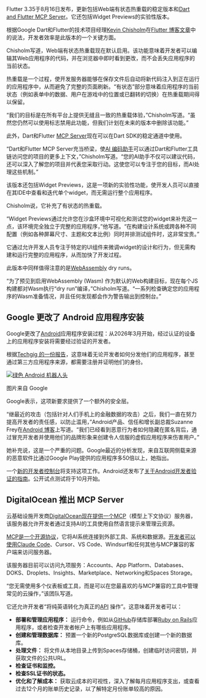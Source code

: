 Flutter 3.35于8月16日发布，更新包括Web端有状态热重载的稳定版本和[Dart and Flutter MCP Server](https://dart.dev/tools/mcp-server)。它还包括Widget Previews的实验性版本。

根据Google Dart和Flutter的技术项目经理[Kevin Chisholm](https://www.linkedin.com/in/kevin-chisholm/)在[Flutter 博客文章](https://medium.com/flutter/whats-new-in-flutter-3-35-c58ef72e3766)中的说法，开发者效率是此版本的一个关键方面。

Chisholm写道，Web端有状态热重载现在默认启用。该功能意味着开发者可以编辑其Web应用程序的代码，并在浏览器中即时看到更改，而不会丢失应用程序的当前状态。

热重载是一个过程，使开发服务器能够在保存文件后自动将新代码注入到正在运行的应用程序中，从而避免了完整的页面刷新。“有状态”部分意味着应用程序的当前状态（例如表单中的数据、用户在游戏中的位置或已翻转的切换）在热重载期间得以保留。

“我们的目标是在所有平台上提供无缝且一致的热重载体验，”Chisholm写道。“虽然您仍然可以使用标志禁用此功能，但我们计划在未来的版本中删除该功能。”

此外，Dart和Flutter [MCP Server](https://thenewstack.io/remote-mcp-servers-inevitable-not-easy/)现在可以在Dart SDK的稳定通道中使用。

“Dart和Flutter MCP Server充当桥梁，使[AI 编码助手](https://thenewstack.io/enhancing-ai-coding-assistants-with-context-using-rag-and-sem-rag/)可以通过Dart和Flutter工具链访问您的项目的更多上下文，”Chisholm写道。“您的AI助手不仅可以建议代码，还可以深入了解您的项目并代表您采取行动。这使您可以专注于您的目标，而AI处理这些机制。”

该版本还包括Widget Previews，这是一项新的实验性功能，使开发人员可以直接在其IDE中查看和迭代单个widget，而无需运行整个应用程序。

Chisholm说，它补充了有状态的热重载。

“Widget Previews通过允许您在沙盒环境中可视化和测试您的widget来补充这一点，该环境完全独立于完整的应用程序，”他写道。“在构建设计系统或跨各种不同配置（例如各种屏幕尺寸、主题和文本比例）同时并排测试组件时，这非常宝贵。”

它通过允许开发人员专注于特定的UI组件来微调widget的设计和行为，但无需构建和运行完整的应用程序，从而加快了开发过程。

此版本中同样值得注意的是[WebAssembly](https://thenewstack.io/what-debugging-javascript-on-webassembly-looks-like/) dry runs。

“为了预见到启用WebAssembly (Wasm) 作为默认的Web构建目标，现在每个JS构建都对Wasm执行“dry run”编译，”Chisholm写道。“一系列检查确定您的应用程序的Wasm准备情况，并且任何发现都会作为警告输出到控制台。”

## Google 更改了 Android 应用程序安装

Google更改了[Android](https://thenewstack.io/code-anywhere-turn-your-android-tablet-into-a-dev-machine/)应用程序安装过程：从2026年3月开始，经过认证的设备上的应用程序安装将需要经过验证的开发者。

根据[Techgig 的一份报告](https://content.techgig.com/technology-guide/google-android-app-installation-rules-developer-verification-2026/articleshow/123522363.cms)，这意味着无论开发者如何分发他们的应用程序，甚至通过第三方应用程序来源，都需要注册并证明他们的身份。

[![绿色 Android 机器人头](https://cdn.thenewstack.io/media/2025/08/b76c67db-android-head_flat.png)](https://cdn.thenewstack.io/media/2025/08/b76c67db-android-head_flat.png)

图片来自 Google

Google表示，这项新要求提供了一个额外的安全层。

“继最近的攻击（包括针对人们手机上的金融数据的攻击）之后，我们一直在努力提高开发者的责任感，以防止滥用，”Android产品、信任和增长副总裁Suzanne Frey在[Android 博客](https://android-developers.googleblog.com/2025/08/elevating-android-security.html)上写道。“我们已经看到恶意行为者如何隐藏在匿名背后，通过冒充开发者并使用他们的品牌形象来创建令人信服的虚假应用程序来伤害用户。”

她补充说，这是一个严重的问题。Google最近的分析发现，来自互联网侧载来源的恶意软件比通过Google Play提供的应用程序多50倍以上，她指出。

一个[新的开发者控制台](https://support.google.com/android-developer-console/answer/16450960)将支持这项工作。Android还发布了[关于Android开发者验证的指南](https://developer.android.com/developer-verification/guides)。公开试点测试将于10月开始。

## DigitalOcean 推出 MCP Server

云基础设施开发商[DigitalOcean现在提供一个MCP](https://www.digitalocean.com/blog/mcp-server-public-release)（模型上下文协议）服务器，该服务器允许开发者通过支持AI的工具使用自然语言提示来管理云资源。

[MCP是一个开源协议](https://thenewstack.io/mcp-the-missing-link-between-ai-agents-and-apis/)，它将AI系统连接到外部工具、系统和数据源。[开发者可以使用Claude Code](https://thenewstack.io/claude-code-and-the-art-of-test-driven-development/)、Cursor、VS Code、Windsurf和任何其他与MCP兼容的客户端来访问服务器。

该服务器目前可以访问九项服务：Accounts、App Platform、Databases、DOKS、Droplets、Insights、Marketplace、Networking和Spaces Storage。

“您无需使用多个仪表板或工具，而是可以在您最喜欢的与MCP兼容的工具中管理常见的云操作，”该团队写道。

它还允许开发者“将纯英语转化为真正的[API](https://thenewstack.io/generative-ai-creates-apis-faster-than-teams-can-secure-them/) 操作”。这意味着开发者可以：

* **部署和管理应用程序：** 运行命令，例如从[GitHub](https://thenewstack.io/github-loses-its-ceo-and-independence/)存储库部署[Ruby on Rails](https://thenewstack.io/dhh-wants-to-make-web-dev-easy-again-with-ruby-on-rails/)应用程序，或者检查开发者帐户上有哪些应用程序。
* **创建和管理数据库：** 预置一个新的PostgreSQL数据库或创建一个新的数据库。
* **处理文件：** 将文件从本地目录上传到Spaces存储桶，创建临时访问密钥，并获取文件的公共URL。
* **检查证书和监控。**
* **检查SSL证书的状态。**
* **优化和了解成本：** 获取云成本的可视性，深入了解每月应用程序支出，或查看过去12个月的账单历史记录，以了解特定月份账单较高的原因。